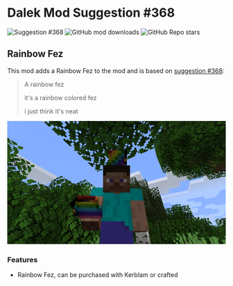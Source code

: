 # Dalek Mod Suggestion #368

![Suggestion #368](https://img.shields.io/badge/suggestion-368-blue)
![GitHub mod downloads](https://img.shields.io/github/downloads/bug1312/dm_suggestion_mods/v1.0.0%2B368/total?label=downloads)
![GitHub Repo stars](https://img.shields.io/github/stars/bug1312/dm_suggestion_mods)

## Rainbow Fez

This mod adds a Rainbow Fez to the mod and is based on [suggestion #368](https://discord.com/channels/217396856550981633/273107511400464384/1018092577284698162):
> A rainbow fez
>
> it's a rainbow colored fez
>
> i just think it's neat

![Player wears fez](.images/hat.png)

### Features

- Rainbow Fez, can be purchased with Kerblam or crafted